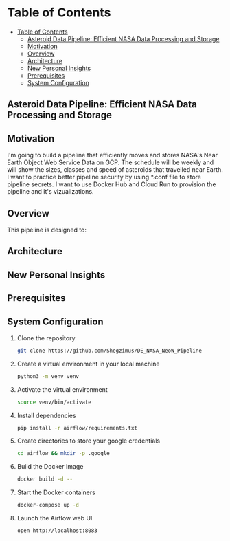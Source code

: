 # Table of Contents

- [Table of Contents](#table-of-contents)
  - [Asteroid Data Pipeline: Efficient NASA Data Processing and Storage](#asteroid-data-pipeline-efficient-nasa-data-processing-and-storage)
  - [Motivation](#motivation)
  - [Overview](#overview)
  - [Architecture](#architecture)
  - [New Personal Insights](#new-personal-insights)
  - [Prerequisites](#prerequisites)
  - [System Configuration](#system-configuration)

## Asteroid Data Pipeline: Efficient NASA Data Processing and Storage


## Motivation
I'm going to build a pipeline that efficiently moves and stores NASA's Near Earth Object Web Service Data on GCP. The schedule will be weekly and will show the sizes, classes and speed of asteroids that travelled near Earth. I want to practice better pipeline security by using *.conf file to store pipeline secrets. I want to use Docker Hub and Cloud Run to provision the pipeline and it's vizualizations.

## Overview
This pipeline is designed to:


## Architecture



## New Personal Insights






## Prerequisites






## System Configuration
1. Clone the repository
    ```bash
    git clone https://github.com/Shegzimus/DE_NASA_NeoW_Pipeline
    ```

2. Create a virtual environment in your local machine
    ```bash
    python3 -m venv venv
    ```


3. Activate the virtual environment
    ```bash
    source venv/bin/activate
    ```

4. Install dependencies
   ```bash
   pip install -r airflow/requirements.txt
   ```

5. Create directories to store your google credentials
   ```bash
   cd airflow && mkdir -p .google

   ```






9.  Build the Docker Image
    ```bash
    docker build -d --
    ```

10. Start the Docker containers
    ```bash
    docker-compose up -d
    ```

11. Launch the Airflow web UI
    ```bash
    open http://localhost:8083